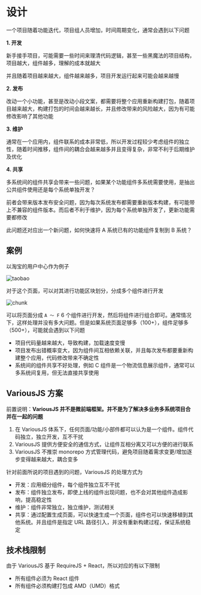 # 设计

一个项目随着功能迭代，项目组人员增加，时间周期变化，通常会遇到以下问题

**1. 开发**

新手接手项目，可能需要一些时间来理清代码逻辑，甚至一些黑魔法的项目结构，项目越大，组件越多，理解的成本就越大

并且随着项目越来越大，组件越来越多，项目开发运行起来可能会越来越慢

**2. 发布**

改动一个小功能，甚至是改动小段文案，都需要将整个应用重新构建打包，随着项目越来越大，构建打包的时间会越来越长，并且修改带来的风险越大，因为有可能修改影响了其他功能

**3. 维护**

通常在一个应用内，组件联系的成本非常低，所以开发过程较少考虑组件的独立性，随着时间推移，组件间的耦合会越来越多并且变得复杂，非常不利于后期维护及优化

**4. 共享**

多系统间的组件共享会带来一些问题，如果某个功能组件多系统需要使用，是抽出公共组件使用还是每个系统单独开发？

前者会带来版本发布安全问题，因为每次系统发布都需要重新版本构建，有可能带上不兼容的组件版本。而后者不利于维护，因为每个系统单独开发了，更新功能需要都修改

此问题还对应出一个新问题，如何快速将 A 系统已有的功能组件复制到 B 系统？

<!-- toc -->

## 案例

以淘宝的用户中心作为例子

![taobao](https://user-images.githubusercontent.com/2193211/152671525-6162d53c-ba48-4e1f-bf54-915e7020d459.jpeg)

对于这个页面，可以对其进行功能区块划分，分成多个组件进行开发

![chunk](https://user-images.githubusercontent.com/2193211/152671526-a115698f-22dd-40db-87f9-734b72f9f04f.png)

可以将页面分成 `A ～ F` 6 个组件进行开发，然后将组件进行组合即可。通常情况下，这样处理并没有多大问题。但是如果系统页面足够多（100+），组件足够多（500+），可能就会遇到以下问题

- 项目代码量越来越大，导致构建，加载速度变慢
- 项目发布出错概率变大，因为组件间互相依赖关联，并且每次发布都要重新构建整个应用，代码修改带来不确定性
- 系统间的组件共享不好处理，例如 C 组件是一个物流信息展示组件，通常可以多系统间复用，但无法直接共享使用

## VariousJS 方案

前置说明：**VariousJS 并不是微前端框架。并不是为了解决多业务多系统项目合并在一起的问题**

1. 在 VariousJS 体系下，任何页面/功能/小部件都可以认为是一个组件。组件代码独立，独立开发，互不干扰
2. VariousJS 提供方便安全的通信方式，让组件互相分离又可以方便的进行联系
3. VariousJS 不推崇 monorepo 方式管理代码，避免项目随着需求变更/增加逐步变得越来越大，耦合变多

针对前面所说的项目遇到的问题，VariousJS 的处理方式为

- 开发：应用细分组件，每个组件独立互不干扰
- 发布：组件独立发布，即使上线的组件出现问题，也不会对其他组件造成影响，提高稳定性
- 维护：组件非常独立，独立维护，测试相关
- 共享：通过配置生成页面，可以快速生成一个页面，组件也可以快速移植到其他系统。并且组件是指定 URL 路径引入，并没有重新构建过程，保证系统稳定

## 技术栈限制

由于 VariousJS 基于 RequireJS + React，所以对应的有以下限制

- 所有组件必须为 React 组件
- 所有组件必须构建打包成 AMD（UMD）格式
